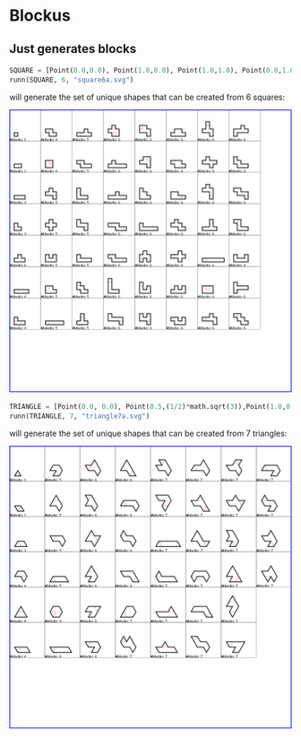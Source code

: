 # Blockus

## Just generates blocks

```python
SQUARE = [Point(0.0,0.0), Point(1.0,0.0), Point(1.0,1.0), Point(0.0,1.0)]    
runn(SQUARE, 6, "square6a.svg")
```

will generate the set of unique shapes that can be created from 6 squares:

<img src="./square6a.svg">

```python
TRIANGLE = [Point(0.0, 0.0), Point(0.5,(1/2)*math.sqrt(3)),Point(1.0,0.0)]
runn(TRIANGLE, 7, "triangle7a.svg")
```

will generate the set of unique shapes that can be created from 7 triangles:

<img src="./triangle7a.svg">

